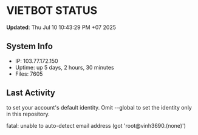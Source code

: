 # VIETBOT STATUS
**Updated**: Thu Jul 10 10:43:29 PM +07 2025

## System Info
- IP: 103.77.172.150
- Uptime: up 5 days, 2 hours, 30 minutes
- Files: 7605

## Last Activity

to set your account's default identity.
Omit --global to set the identity only in this repository.

fatal: unable to auto-detect email address (got 'root@vinh3690.(none)')
